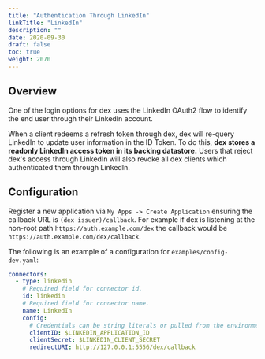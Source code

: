 ```yaml
---
title: "Authentication Through LinkedIn"
linkTitle: "LinkedIn"
description: ""
date: 2020-09-30
draft: false
toc: true
weight: 2070
---
```


## Overview

One of the login options for dex uses the LinkedIn OAuth2 flow to identify the end user through their LinkedIn account.

When a client redeems a refresh token through dex, dex will re-query LinkedIn to update user information in the ID Token. To do this, __dex stores a readonly LinkedIn access token in its backing datastore.__ Users that reject dex's access through LinkedIn will also revoke all dex clients which authenticated them through LinkedIn.

## Configuration

Register a new application via `My Apps -> Create Application` ensuring the callback URL is `(dex issuer)/callback`. For example if dex is listening at the non-root path `https://auth.example.com/dex` the callback would be `https://auth.example.com/dex/callback`.

The following is an example of a configuration for `examples/config-dev.yaml`:

```yaml
connectors:
  - type: linkedin
    # Required field for connector id.
    id: linkedin
    # Required field for connector name.
    name: LinkedIn
    config:
      # Credentials can be string literals or pulled from the environment.
      clientID: $LINKEDIN_APPLICATION_ID
      clientSecret: $LINKEDIN_CLIENT_SECRET
      redirectURI: http://127.0.0.1:5556/dex/callback
```
